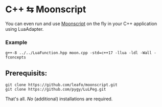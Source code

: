 # C++ ⇆ Moonscript

You can even run and use [Moonscript](http://moonscript.org/) on the fly in your C++ application using LuaAdapter.

### Example

    g++-8 ../../LuaFunction.hpp moon.cpp -std=c++17 -llua -ldl -Wall -fconcepts

## Prerequisits:

    git clone https://github.com/leafo/moonscript.git
    git clone https://github.com/pygy/LuLPeg.git

That's all. *No* (additional) installations are required.
